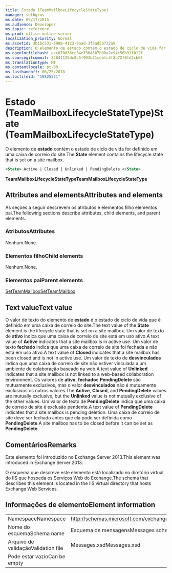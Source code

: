 ```yaml
---
title: Estado (TeamMailboxLifecycleStateType)
manager: sethgros
ms.date: 09/17/2015
ms.audience: Developer
ms.topic: reference
ms.prod: office-online-server
localization_priority: Normal
ms.assetid: 3b1bc531-6988-41c3-9aad-3f5ad5b732a9
description: O elemento de estado contém o estado de ciclo de vida for definido em uma caixa de correio do site.
ms.openlocfilehash: accd70d36cc34e7364387b98a2e94c56b91f012f
ms.sourcegitcommit: 34041125dc8c5f993b21cebfc4f8b72f0fd2cb6f
ms.translationtype: MT
ms.contentlocale: pt-BR
ms.lasthandoff: 06/25/2018
ms.locfileid: "19825571"
---
```

# <a name="state-teammailboxlifecyclestatetype"></a><span data-ttu-id="89b65-103">Estado (TeamMailboxLifecycleStateType)</span><span class="sxs-lookup"><span data-stu-id="89b65-103">State (TeamMailboxLifecycleStateType)</span></span>

<span data-ttu-id="89b65-104">O elemento de **estado** contém o estado de ciclo de vida for definido em uma caixa de correio do site.</span><span class="sxs-lookup"><span data-stu-id="89b65-104">The **State** element contains the lifecycle state that is set on a site mailbox.</span></span> 
  
```XML
<State> Active | Closed | Unlinked | PendingDelete </State>
```

<span data-ttu-id="89b65-105">**TeamMailboxLifecycleStateType**</span><span class="sxs-lookup"><span data-stu-id="89b65-105">**TeamMailboxLifecycleStateType**</span></span>

## <a name="attributes-and-elements"></a><span data-ttu-id="89b65-106">Attributes and elements</span><span class="sxs-lookup"><span data-stu-id="89b65-106">Attributes and elements</span></span>

<span data-ttu-id="89b65-107">As seções a seguir descrevem os atributos e elementos filho elementos pai.</span><span class="sxs-lookup"><span data-stu-id="89b65-107">The following sections describe attributes, child elements, and parent elements.</span></span>
  
### <a name="attributes"></a><span data-ttu-id="89b65-108">Atributos</span><span class="sxs-lookup"><span data-stu-id="89b65-108">Attributes</span></span>

<span data-ttu-id="89b65-109">Nenhum.</span><span class="sxs-lookup"><span data-stu-id="89b65-109">None.</span></span>
  
### <a name="child-elements"></a><span data-ttu-id="89b65-110">Elementos filho</span><span class="sxs-lookup"><span data-stu-id="89b65-110">Child elements</span></span>

<span data-ttu-id="89b65-111">Nenhum.</span><span class="sxs-lookup"><span data-stu-id="89b65-111">None.</span></span>
  
### <a name="parent-elements"></a><span data-ttu-id="89b65-112">Elementos pai</span><span class="sxs-lookup"><span data-stu-id="89b65-112">Parent elements</span></span>

[<span data-ttu-id="89b65-113">SetTeamMailbox</span><span class="sxs-lookup"><span data-stu-id="89b65-113">SetTeamMailbox</span></span>](setteammailbox.md)
  
## <a name="text-value"></a><span data-ttu-id="89b65-114">Text value</span><span class="sxs-lookup"><span data-stu-id="89b65-114">Text value</span></span>

<span data-ttu-id="89b65-115">O valor de texto do elemento de **estado** é o estado de ciclo de vida que é definido em uma caixa de correio do site.</span><span class="sxs-lookup"><span data-stu-id="89b65-115">The text value of the **State** element is the lifecycle state that is set on a site mailbox.</span></span> <span data-ttu-id="89b65-116">Um valor de texto de **ativo** indica que uma caixa de correio de site está em uso ativo.</span><span class="sxs-lookup"><span data-stu-id="89b65-116">A text value of **Active** indicates that a site mailbox is in active use.</span></span> <span data-ttu-id="89b65-117">Um valor de texto **fechado** indica que uma caixa de correio de site foi fechada e não está em uso ativo.</span><span class="sxs-lookup"><span data-stu-id="89b65-117">A text value of **Closed** indicates that a site mailbox has been closed and is not in active use.</span></span> <span data-ttu-id="89b65-118">Um valor de texto de **desvinculados** indica que uma caixa de correio de site não estiver vinculada a um ambiente de colaboração baseado na web.</span><span class="sxs-lookup"><span data-stu-id="89b65-118">A text value of **Unlinked** indicates that a site mailbox is not linked to a web-based collaboration environment.</span></span> <span data-ttu-id="89b65-119">Os valores de **ativo**, **fechado**e **PendingDelete** são mutuamente exclusivos, mas o valor **desvinculados** não é mutuamente exclusivos os outros valores.</span><span class="sxs-lookup"><span data-stu-id="89b65-119">The **Active**, **Closed**, and **PendingDelete** values are mutually exclusive, but the **Unlinked** value is not mutually exclusive of the other values.</span></span> <span data-ttu-id="89b65-120">Um valor de texto de **PendingDelete** indica que uma caixa de correio de site é exclusão pendente.</span><span class="sxs-lookup"><span data-stu-id="89b65-120">A text value of **PendingDelete** indicates that a site mailbox is pending deletion.</span></span> <span data-ttu-id="89b65-121">Uma caixa de correio de site deve ser fechado antes que ela pode ser definida como **PendingDelete**.</span><span class="sxs-lookup"><span data-stu-id="89b65-121">A site mailbox has to be closed before it can be set as **PendingDelete**.</span></span>
  
## <a name="remarks"></a><span data-ttu-id="89b65-122">Comentários</span><span class="sxs-lookup"><span data-stu-id="89b65-122">Remarks</span></span>

<span data-ttu-id="89b65-123">Este elemento foi introduzido no Exchange Server 2013.</span><span class="sxs-lookup"><span data-stu-id="89b65-123">This element was introduced in Exchange Server 2013.</span></span>
  
<span data-ttu-id="89b65-124">O esquema que descreve este elemento está localizado no diretório virtual do IIS que hospeda os Serviços Web do Exchange.</span><span class="sxs-lookup"><span data-stu-id="89b65-124">The schema that describes this element is located in the IIS virtual directory that hosts Exchange Web Services.</span></span>
  
## <a name="element-information"></a><span data-ttu-id="89b65-125">Informações de elemento</span><span class="sxs-lookup"><span data-stu-id="89b65-125">Element information</span></span>

|||
|:-----|:-----|
|<span data-ttu-id="89b65-126">Namespace</span><span class="sxs-lookup"><span data-stu-id="89b65-126">Namespace</span></span>  <br/> |http://schemas.microsoft.com/exchange/services/2006/messages  <br/> |
|<span data-ttu-id="89b65-127">Nome do esquema</span><span class="sxs-lookup"><span data-stu-id="89b65-127">Schema name</span></span>  <br/> |<span data-ttu-id="89b65-128">Esquema de mensagens</span><span class="sxs-lookup"><span data-stu-id="89b65-128">Messages schema</span></span>  <br/> |
|<span data-ttu-id="89b65-129">Arquivo de validação</span><span class="sxs-lookup"><span data-stu-id="89b65-129">Validation file</span></span>  <br/> |<span data-ttu-id="89b65-130">Messages.xsd</span><span class="sxs-lookup"><span data-stu-id="89b65-130">Messages.xsd</span></span>  <br/> |
|<span data-ttu-id="89b65-131">Pode estar vazio</span><span class="sxs-lookup"><span data-stu-id="89b65-131">Can be empty</span></span>  <br/> ||
   

